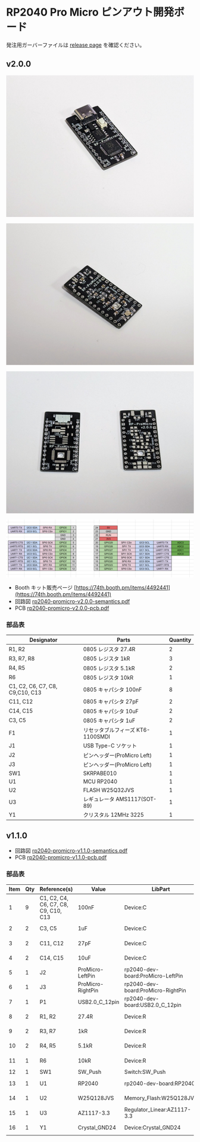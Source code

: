 # RP2040 Pro Micro ピンアウト開発ボード

発注用ガーバーファイルは [release page](https://github.com/74th/rp2040-dev-board/releases) を確認ください。

## v2.0.0

![Alt text](rp-promicro1-v2.0.0.jpg)

![Alt text](rp-promicro2-v2.0.0.jpg)

![Alt text](rp-promicro3-v2.0.0.jpg)

![Alt text](rp-promicro-v2.0.0-pinout.png)

- Booth キット販売ページ [https://74th.booth.pm/items/4492441](https://74th.booth.pm/items/4492441)
- 回路図 [rp2040-promicro-v2.0.0-semantics.pdf](rp2040-promicro-v2.0.0-semantics.pdf)
- PCB [rp2040-promicro-v2.0.0-pcb.pdf](rp2040-promicro-v2.0.0-pcb.pdf)

### 部品表

| Designator                      | Parts                             | Quantity |
| ------------------------------- | --------------------------------- | -------- |
| R1, R2                          | 0805 レジスタ 27.4R               | 2        |
| R3, R7, R8                      | 0805 レジスタ 1kR                 | 3        |
| R4, R5                          | 0805 レジスタ 5.1kR               | 2        |
| R6                              | 0805 レジスタ 10kR                | 1        |
| C1, C2, C6, C7, C8, C9,C10, C13 | 0805 キャパシタ 100nF             | 8        |
| C11, C12                        | 0805 キャパシタ 27pF              | 2        |
| C14, C15                        | 0805 キャパシタ 10uF              | 2        |
| C3, C5                          | 0805 キャパシタ 1uF               | 2        |
| F1                              | リセッタブルフィーズ KT6-1100SMDI | 1        |
| J1                              | USB Type-C ソケット               | 1        |
| J2                              | ピンヘッダー(ProMicro Left)       | 1        |
| J3                              | ピンヘッダー(ProMicro Left)       | 1        |
| SW1                             | SKRPABE010                        | 1        |
| U1                              | MCU RP2040                        | 1        |
| U2                              | FLASH W25Q32JVS                   | 1        |
| U3                              | レギュレータ AMS1117(SOT-89)      | 1        |
| Y1                              | クリスタル 12MHz 3225             | 1        |

## v1.1.0

- 回路図 [rp2040-promicro-v1.1.0-semantics.pdf](rp2040-promicro-v1.1.0-semantics.pdf)
- PCB [rp2040-promicro-v1.1.0-pcb.pdf](rp2040-promicro-v1.1.0-pcb.pdf)

### 部品表

| Item | Qty | Reference(s)                         | Value             | LibPart                            | Footprint                                             | Datasheet                                                                        |
| ---- | --- | ------------------------------------ | ----------------- | ---------------------------------- | ----------------------------------------------------- | -------------------------------------------------------------------------------- |
| 1    | 9   | C1, C2, C4, C6, C7, C8, C9, C10, C13 | 100nF             | Device:C                           | rp2040-dev-board:Capacitor_0805_2012                  | ~                                                                                |
| 2    | 2   | C3, C5                               | 1uF               | Device:C                           | rp2040-dev-board:Capacitor_0805_2012                  | ~                                                                                |
| 3    | 2   | C11, C12                             | 27pF              | Device:C                           | rp2040-dev-board:Capacitor_0603_1608                  | ~                                                                                |
| 4    | 2   | C14, C15                             | 10uF              | Device:C                           | rp2040-dev-board:Capacitor_0805_2012                  | ~                                                                                |
| 5    | 1   | J2                                   | ProMicro-LeftPin  | rp2040-dev-board:ProMicro-LeftPin  | rp2040-dev-board:LeftPin                              |                                                                                  |
| 6    | 1   | J3                                   | ProMicro-RightPin | rp2040-dev-board:ProMicro-RightPin | rp2040-dev-board:RightPin                             |                                                                                  |
| 7    | 1   | P1                                   | USB2.0_C_12pin    | rp2040-dev-board:USB2.0_C_12pin    | rp2040-dev-board:USB-C-12-Pin-MidMount-ali-v2         | https://www.usb.org/sites/default/files/documents/usb_type-c.zip                 |
| 8    | 2   | R1, R2                               | 27.4R             | Device:R                           | rp2040-dev-board:Register_0805_2012                   | ~                                                                                |
| 9    | 2   | R3, R7                               | 1kR               | Device:R                           | rp2040-dev-board:Register_0805_2012                   | ~                                                                                |
| 10   | 2   | R4, R5                               | 5.1kR             | Device:R                           | rp2040-dev-board:Register_0805_2012                   | ~                                                                                |
| 11   | 1   | R6                                   | 10kR              | Device:R                           | rp2040-dev-board:Register_0805_2012                   | ~                                                                                |
| 12   | 1   | SW1                                  | SW_Push           | Switch:SW_Push                     | rp2040-dev-board:BOOT                                 | ~                                                                                |
| 13   | 1   | U1                                   | RP2040            | rp2040-dev-board:RP2040            | rp2040-dev-board:RP2040_hand                          |                                                                                  |
| 14   | 1   | U2                                   | W25Q128JVS        | Memory_Flash:W25Q128JVS            | rp2040-dev-board:W25Q16-128JV-SOIC                    | http://www.winbond.com/resource-files/w25q128jv_dtr%20revc%2003272018%20plus.pdf |
| 15   | 1   | U3                                   | AZ1117-3.3        | Regulator_Linear:AZ1117-3.3        | rp2040-dev-board:Regulator-AMS1117-SOT-223            | https://www.diodes.com/assets/Datasheets/AZ1117.pdf                              |
| 16   | 1   | Y1                                   | Crystal_GND24     | Device:Crystal_GND24               | Crystal:Crystal_SMD_3225-4Pin_3.2x2.5mm_HandSoldering | ~                                                                                |
